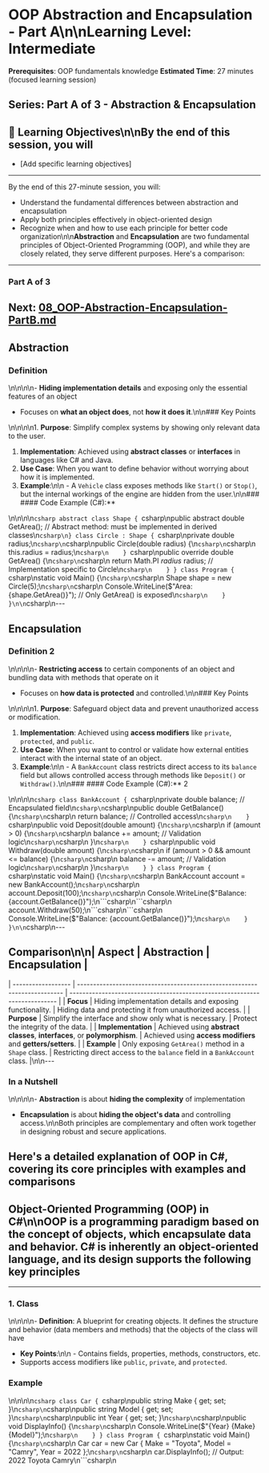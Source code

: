 # OOP Abstraction and Encapsulation - Part A\n\n**Learning Level**: Intermediate

**Prerequisites**: OOP fundamentals knowledge
**Estimated Time**: 27 minutes (focused learning session)

## **Series**: Part A of 3 - Abstraction & Encapsulation

## 🎯 Learning Objectives\n\nBy the end of this session, you will

- [Add specific learning objectives]

---
By the end of this 27-minute session, you will:

- Understand the fundamental differences between abstraction and encapsulation
- Apply both principles effectively in object-oriented design
- Recognize when and how to use each principle for better code organization\n\n**Abstraction** and **Encapsulation** are two fundamental principles of Object-Oriented Programming (OOP), and while they are closely related, they serve different purposes. Here's a comparison:

---

### Part A of 3

## Next: [08_OOP-Abstraction-Encapsulation-PartB.md](08_OOP-Abstraction-Encapsulation-PartB.md)

## **Abstraction**

### Definition

\n\n\n\n- **Hiding implementation details** and exposing only the essential features of an object

- Focuses on **what an object does**, not **how it does it**.\n\n### Key Points

\n\n\n\n1. **Purpose**: Simplify complex systems by showing only relevant data to the user.

1. **Implementation**: Achieved using **abstract classes** or **interfaces** in languages like C# and Java.
1. **Use Case**: When you want to define behavior without worrying about how it is implemented.
1. **Example**:\n\n   - A `Vehicle` class exposes methods like `Start()` or `Stop()`, but the internal workings of the engine are hidden from the user.\n\n### #### Code Example (C#):**

\n\n\n\n```csharp
abstract class Shape {
```csharp\npublic abstract double GetArea(); // Abstract method: must be implemented in derived classes\n```csharp\n}
class Circle : Shape {
```csharp\nprivate double radius;\n```csharp\n```csharp\npublic Circle(double radius) {\n```csharp\n```csharp\n    this.radius = radius;\n```csharp\n    }
```csharp\npublic override double GetArea() {\n```csharp\n```csharp\n    return Math.PI *radius* radius; // Implementation specific to Circle\n```csharp\n    }
}
class Program {
```csharp\nstatic void Main() {\n```csharp\n```csharp\n    Shape shape = new Circle(5);\n```csharp\n```csharp\n    Console.WriteLine($"Area: {shape.GetArea()}"); // Only GetArea() is exposed\n```csharp\n    }
}\n\n```csharp\n---

## **Encapsulation**

### Definition 2

\n\n\n\n- **Restricting access** to certain components of an object and bundling data with methods that operate on it

- Focuses on **how data is protected** and controlled.\n\n### Key Points

\n\n\n\n1. **Purpose**: Safeguard object data and prevent unauthorized access or modification.

1. **Implementation**: Achieved using **access modifiers** like `private`, `protected`, and `public`.
1. **Use Case**: When you want to control or validate how external entities interact with the internal state of an object.
1. **Example**:\n\n   - A `BankAccount` class restricts direct access to its `balance` field but allows controlled access through methods like `Deposit()` or `Withdraw()`.\n\n### #### Code Example (C#):** 2

\n\n\n\n```csharp
class BankAccount {
```csharp\nprivate double balance; // Encapsulated field\n```csharp\n```csharp\npublic double GetBalance() {\n```csharp\n```csharp\n    return balance; // Controlled access\n```csharp\n    }
```csharp\npublic void Deposit(double amount) {\n```csharp\n```csharp\n    if (amount > 0) {\n```csharp\n```csharp\n        balance += amount; // Validation logic\n```csharp\n```csharp\n    }\n```csharp\n    }
```csharp\npublic void Withdraw(double amount) {\n```csharp\n```csharp\n    if (amount > 0 && amount <= balance) {\n```csharp\n```csharp\n        balance -= amount; // Validation logic\n```csharp\n```csharp\n    }\n```csharp\n    }
}
class Program {
```csharp\nstatic void Main() {\n```csharp\n```csharp\n    BankAccount account = new BankAccount();\n```csharp\n```csharp\n    account.Deposit(100);\n```csharp\n```csharp\n    Console.WriteLine($"Balance: {account.GetBalance()}");\n```csharp\n```csharp\n    account.Withdraw(50);\n```csharp\n```csharp\n    Console.WriteLine($"Balance: {account.GetBalance()}");\n```csharp\n    }
}\n\n```csharp\n---

## **Comparison**\n\n| Aspect             | **Abstraction**                                                           | **Encapsulation**                                                          |

| ------------------ | ------------------------------------------------------------------------- | -------------------------------------------------------------------------- |
| **Focus**          | Hiding implementation details and exposing functionality.                 | Hiding data and protecting it from unauthorized access.                    |
| **Purpose**        | Simplify the interface and show only what is necessary.                   | Protect the integrity of the data.                                         |
| **Implementation** | Achieved using **abstract classes**, **interfaces**, or **polymorphism**. | Achieved using **access modifiers** and **getters/setters**.               |
| **Example**        | Only exposing `GetArea()` method in a `Shape` class.                      | Restricting direct access to the `balance` field in a `BankAccount` class. |\n\n---

### **In a Nutshell**

\n\n\n\n- **Abstraction** is about **hiding the complexity** of implementation

- **Encapsulation** is about **hiding the object's data** and controlling access.\n\nBoth principles are complementary and often work together in designing robust and secure applications.

## Here's a detailed explanation of **OOP in C#**, covering its core principles with examples and comparisons

## **Object-Oriented Programming (OOP) in C#**\n\nOOP is a programming paradigm based on the concept of objects, which encapsulate data and behavior. C# is inherently an object-oriented language, and its design supports the following key principles

---

### **1. Class**

\n\n\n\n- **Definition**: A blueprint for creating objects. It defines the structure and behavior (data members and methods) that the objects of the class will have

- **Key Points**:\n\n  - Contains fields, properties, methods, constructors, etc.
- Supports access modifiers like `public`, `private`, and `protected`.

### **Example**

\n\n\n\n```csharp
class Car {
```csharp\npublic string Make { get; set; }\n```csharp\n```csharp\npublic string Model { get; set; }\n```csharp\n```csharp\npublic int Year { get; set; }\n```csharp\n```csharp\npublic void DisplayInfo() {\n```csharp\n```csharp\n    Console.WriteLine($"{Year} {Make} {Model}");\n```csharp\n    }
}
class Program {
```csharp\nstatic void Main() {\n```csharp\n```csharp\n    Car car = new Car { Make = "Toyota", Model = "Camry", Year = 2022 };\n```csharp\n```csharp\n    car.DisplayInfo(); // Output: 2022 Toyota Camry\n```csharp\n
